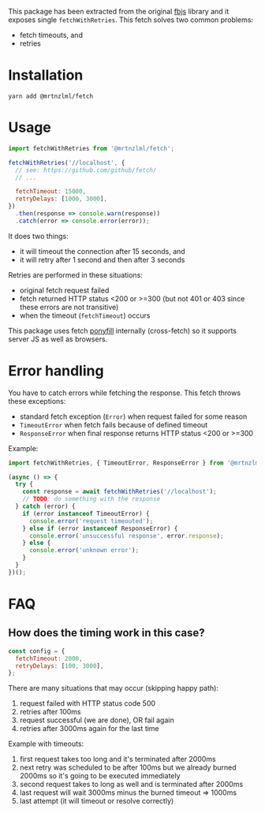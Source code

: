 This package has been extracted from the original [fbjs](https://github.com/facebook/fbjs/blob/master/packages/fbjs/src/fetch/fetchWithRetries.js) library and it exposes single `fetchWithRetries`. This fetch solves two common problems:

- fetch timeouts, and
- retries

# Installation

```
yarn add @mrtnzlml/fetch
```

# Usage

```js
import fetchWithRetries from '@mrtnzlml/fetch';

fetchWithRetries('//localhost', {
  // see: https://github.com/github/fetch/
  // ...

  fetchTimeout: 15000,
  retryDelays: [1000, 3000],
})
  .then(response => console.warn(response))
  .catch(error => console.error(error));
```

It does two things:

- it will timeout the connection after 15 seconds, and
- it will retry after 1 second and then after 3 seconds

Retries are performed in these situations:

- original fetch request failed
- fetch returned HTTP status <200 or >=300 (but not 401 or 403 since these errors are not transitive)
- when the timeout (`fetchTimeout`) occurs

This package uses fetch [ponyfill](https://ponyfill.com/) internally (cross-fetch) so it supports
server JS as well as browsers.

# Error handling

You have to catch errors while fetching the response. This fetch throws these exceptions:

- standard fetch exception (`Error`) when request failed for some reason
- `TimeoutError` when fetch fails because of defined timeout
- `ResponseError` when final response returns HTTP status <200 or >=300

Example:

```js
import fetchWithRetries, { TimeoutError, ResponseError } from '@mrtnzlml/fetch';

(async () => {
  try {
    const response = await fetchWithRetries('//localhost');
    // TODO: do something with the response
  } catch (error) {
    if (error instanceof TimeoutError) {
      console.error('request timeouted');
    } else if (error instanceof ResponseError) {
      console.error('unsuccessful response', error.response);
    } else {
      console.error('unknown error');
    }
  }
})();
```

# FAQ

## How does the timing work in this case?

```js
const config = {
  fetchTimeout: 2000,
  retryDelays: [100, 3000],
};
```

There are many situations that may occur (skipping happy path):

1. request failed with HTTP status code 500
2. retries after 100ms
3. request successful (we are done), OR fail again
4. retries after 3000ms again for the last time

Example with timeouts:

1. first request takes too long and it's terminated after 2000ms
2. next retry was scheduled to be after 100ms but we already burned 2000ms so it's going to be executed immediately
3. second request takes to long as well and is terminated after 2000ms
4. last request will wait 3000ms minus the burned timeout => 1000ms
5. last attempt (it will timeout or resolve correctly)
